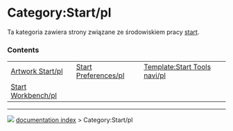 # Category:Start/pl
Ta kategoria zawiera strony związane ze środowiskiem pracy [start](Start_Workbench/pl.md).

### Contents

|     |     |     |
| --- | --- | --- |
| [Artwork Start/pl](Artwork_Start/pl.md) | [Start Preferences/pl](Start_Preferences/pl.md) | [Template:Start Tools navi/pl](Template_Start_Tools_navi/pl.md) |
| [Start Workbench/pl](Start_Workbench/pl.md) |



---
![](images/Button_right.svg) [documentation index](../README.md) > Category:Start/pl

